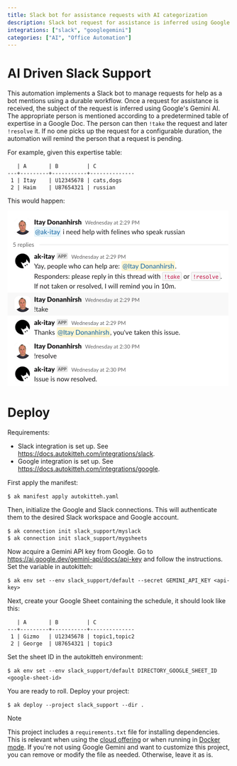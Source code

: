 ```yaml
---
title: Slack bot for assistance requests with AI categorization
description: Slack bot request for assistance is inferred using Google's Gemini AI. The appropriate person is mentioned according to a predetermined table of expertise in a Google Doc. The person can then `!take` the request and later `!resolve` it.
integrations: ["slack", "googlegemini"]
categories: ["AI", "Office Automation"]
---
```


# AI Driven Slack Support

This automation implements a Slack bot to manage requests for help as a bot mentions using a durable workflow. Once a request for assistance is received, the subject of the request is inferred using Google's Gemini AI. The appropriate person is mentioned according to a predetermined table of expertise in a Google Doc. The person can then `!take` the request and later `!resolve` it. If no one picks up the request for a configurable duration, the automation will remind the person that a request is pending.

For example, given this expertise table:

```
   | A       | B         | C
---+---------+-----------+--------------
 1 | Itay    | U12345678 | cats,dogs
 2 | Haim    | U87654321 | russian
```

This would happen:

![demo](./demo.png)

# Deploy

Requirements:

- Slack integration is set up. See https://docs.autokitteh.com/integrations/slack.
- Google integration is set up. See https://docs.autokitteh.com/integrations/google.

First apply the manifest:

```
$ ak manifest apply autokitteh.yaml
```

Then, initialize the Google and Slack connections. This will authenticate them to the desired Slack workspace and Google account.

```
$ ak connection init slack_support/myslack
$ ak connection init slack_support/mygsheets
```

Now acquire a Gemini API key from Google. Go to https://ai.google.dev/gemini-api/docs/api-key and follow the instructions.
Set the variable in autokitteh:

```
$ ak env set --env slack_support/default --secret GEMINI_API_KEY <api-key>
```

Next, create your Google Sheet containing the schedule, it should look like this:

```
   | A       | B         | C
---+---------+-----------+--------------
 1 | Gizmo   | U12345678 | topic1,topic2
 2 | George  | U87654321 | topic3
```

Set the sheet ID in the autokitteh environment:

```
$ ak env set --env slack_support/default DIRECTORY_GOOGLE_SHEET_ID <google-sheet-id>
```

You are ready to roll. Deploy your project:

```
$ ak deploy --project slack_support --dir .
```

> [!NOTE]
> This project includes a `requirements.txt` file for installing dependencies. This is relevant when using the [cloud offering](https://app.autokitteh.cloud/) or when running in [Docker mode](https://docs.autokitteh.com/get_started/start_server/#docker). If you're not using Google Gemini and want to customize this project, you can remove or modify the file as needed. Otherwise, leave it as is.
